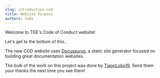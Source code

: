 ```yaml
---
slug: introduction-cod
title: Website Purpose
authors: lobo
---
```


Welcome to TGE's Code of Conduct website!

Let's get to the bottom of this..

The new COD website uses [Docusaurus](https://docusaurus.io/), a static site generator focused on building great documentation websites.

The bulk of the work on this project was done by [TiagoLobo19](https://github.com/TiagoVXII). Send them your thanks the next time you see them!
